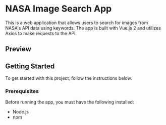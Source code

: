 # NASA Image Search App

This is a web application that allows users to search for images from NASA's API data using keywords. The app is built with Vue.js 2 and utilizes Axios to make requests to the API.

## Preview



## Getting Started

To get started with this project, follow the instructions below.

### Prerequisites

Before running the app, you must have the following installed:

- Node.js
- npm
